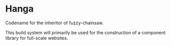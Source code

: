 # Hanga

Codename for the inheritor of fuzzy-chainsaw.

This build system will primarily be used for the construction of a component library for full-scale websites.
